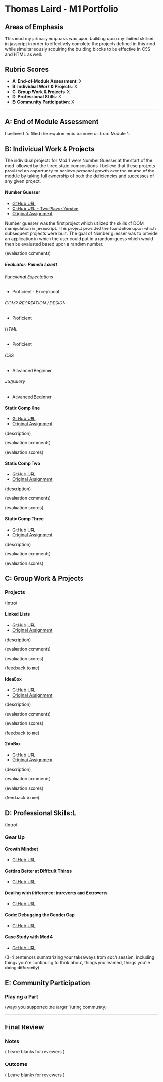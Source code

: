 # Thomas Laird - M1 Portfolio

## Areas of Emphasis
This mod my primary emphasis was upon building upon my limited skillset in javscript in order to effectively complete the projects defined in this mod while simultaneously acquiring the building blocks to be effective in CSS and HTML as well.

## Rubric Scores

* **A: End-of-Module Assessment**: X
* **B: Individual Work & Projects**: X
* **C: Group Work & Projects**: X
* **D: Professional Skills**: X
* **E: Community Participation**: X

-----------------------

## A: End of Module Assessment

I believe I fulfilled the requirements to move on from Module 1.


## B: Individual Work & Projects

The individual projects for Mod 1 were Number Guesser at the start of the mod followed by the three static compositions. I believe that these projects provided an opportunity to achieve personal growth over the course of the module by taking full ownership of both the deficiencies and successes of any given project.

#### Number Guesser

* [GitHub URL](https://github.com/t6r6l5/Number-Guesser)
* [GitHub URL - Two Player Version](https://github.com/t6r6l5/Number-Guesser-2Player)
* [Original Assignment](http://frontend.turing.io/projects/number-guesser.html)

Number guesser was the first project which utilized the skills of DOM manipulation in javascript. This project provided the foundation upon which subsequent projects were built. The goal of Number guesser was to provide an application in which the user could put in a random guess which would then be evaluated based upon a random number.

(evaluation comments)

##### Evaluator: Pamela Lovett

###### Functional Expectations
 
* Proficient - Exceptional

###### COMP RECREATION / DESIGN
  
* Proficient  

###### HTML
  
* Proficient  

###### CSS

* Advanced Beginner  

###### JS/jQuery

* Advanced Beginner  

#### Static Comp One

* [GitHub URL](https://github.com/t6r6l5/tl-comp-challenge-1)
* [Original Assignment](http://frontend.turing.io/projects/m1-static-comp-1.html)

(description)

(evaluation comments)

(evaluation scores)

#### Static Comp Two

* [GitHub URL](https://github.com/t6r6l5/tl-comp-challenge-2)
* [Original Assignment](http://frontend.turing.io/projects/m1-static-comp-2.html)

(description)

(evaluation comments)

(evaluation scores)

#### Static Comp Three
* [GitHub URL](https://github.com/t6r6l5/tl-comp-challenge-3)
* [Original Assignment](http://frontend.turing.io/projects/m1-static-comp-3.html)

(description)

(evaluation comments)

(evaluation scores)

## C: Group Work & Projects

### Projects

(Intro)

#### Linked Lists

* [GitHub URL](https://github.com/t6r6l5/LinkedLists)
* [Original Assignment](http://frontend.turing.io/projects/linked-list.html)

(description)

(evaluation comments)

(evaluation scores)

(feedback to me)


#### IdeaBox

* [GitHub URL](https://github.com/t6r6l5/IdeaBox)
* [Original Assignment](http://frontend.turing.io/projects/ideabox.html)

(description)

(evaluation comments)

(evaluation scores)

(feedback to me)


#### 2doBox

* [GitHub URL](https://github.com/t6r6l5/2DoBox)
* [Original Assignment](http://frontend.turing.io/projects/2DoBox-Pivot-Mod1.html)

(description)

(evaluation comments)

(evaluation scores)

(feedback to me)


## D: Professional Skills:L 
(Intro)

### Gear Up
#### Growth Mindset

* [GitHub URL]()

#### Getting Better at Difficult Things

* [GitHub URL]()

#### Dealing with Difference: Introverts and Extroverts

* [GitHub URL]()

#### Code: Debugging the Gender Gap

* [GitHub URL]()

#### Case Study with Mod 4

* [GitHub URL]()

(3-4 sentences summarizing your takeaways from _each_ session, including things you're continuing to think about, things you learned, things you're doing differently)

## E: Community Participation

### Playing a Part

(ways you supported the larger Turing community)

------------------

## Final Review

### Notes

( Leave blanks for reviewers )

### Outcome

( Leave blanks for reviewers )
